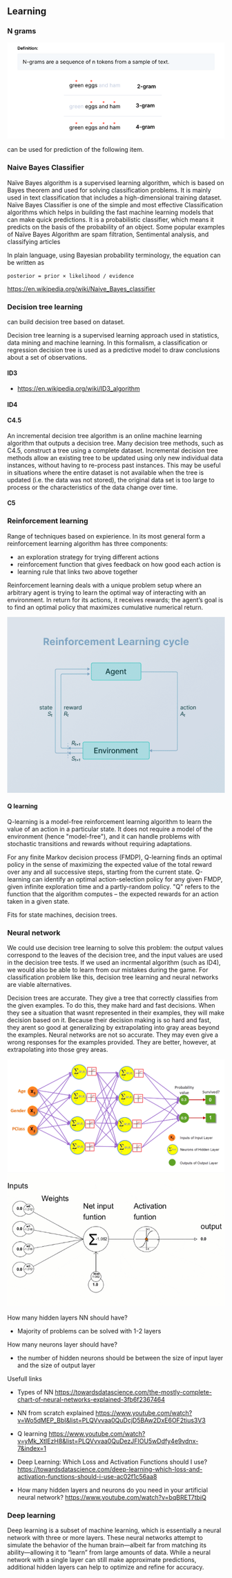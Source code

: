 ## Learning

### N grams

![](../../md_images/n-gram.png)

can be used for prediction of the following item.



### Naive Bayes Classifier

Naïve Bayes algorithm is a supervised learning algorithm, which is based on Bayes theorem and used for solving classification problems.
It is mainly used in text classification that includes a high-dimensional training dataset.
Naïve Bayes Classifier is one of the simple and most effective Classification algorithms which helps in building the fast machine learning models that can make quick predictions.
It is a probabilistic classifier, which means it predicts on the basis of the probability of an object.
Some popular examples of Naïve Bayes Algorithm are spam filtration, Sentimental analysis, and classifying articles


In plain language, using Bayesian probability terminology, the equation can be written as
```
posterior = prior × likelihood / evidence 
```


https://en.wikipedia.org/wiki/Naive_Bayes_classifier



### Decision tree learning

can build decision tree based on dataset.

Decision tree learning is a supervised learning approach used in statistics, data mining and machine learning. In this formalism, a classification or regression decision tree is used as a predictive model to draw conclusions about a set of observations. 

#### ID3 
- https://en.wikipedia.org/wiki/ID3_algorithm

#### ID4

#### C4.5

An incremental decision tree algorithm is an online machine learning algorithm that outputs a decision tree. Many decision tree methods, such as C4.5, construct a tree using a complete dataset. Incremental decision tree methods allow an existing tree to be updated using only new individual data instances, without having to re-process past instances. This may be useful in situations where the entire dataset is not available when the tree is updated (i.e. the data was not stored), the original data set is too large to process or the characteristics of the data change over time. 

#### C5


### Reinforcement learning

Range of techniques based on expierience. In its most general form a reinforcement learning algorithm has three components: 
- an exploration strategy for trying different actions
- reinforcement function that gives feedback on how good each action is
- learning rule that links two above together


Reinforcement learning deals with a unique problem setup where an arbitrary agent is trying to learn the optimal way of interacting with an environment. In return for its actions, it receives rewards; the agent’s goal is to find an optimal policy that maximizes cumulative numerical return.

![](../../md_images/rl_cycle.png)


#### Q learning

Q-learning is a model-free reinforcement learning algorithm to learn the value of an action in a particular state. It does not require a model of the environment (hence "model-free"), and it can handle problems with stochastic transitions and rewards without requiring adaptations.


For any finite Markov decision process (FMDP), Q-learning finds an optimal policy in the sense of maximizing the expected value of the total reward over any and all successive steps, starting from the current state. Q-learning can identify an optimal action-selection policy for any given FMDP, given infinite exploration time and a partly-random policy. "Q" refers to the function that the algorithm computes – the expected rewards for an action taken in a given state.


Fits for state machines, decision trees.


### Neural network

We could use decision tree learning to solve this problem: the output values correspond to the leaves of the decision tree, and the input values are used in the decision tree tests. If we used an incrmental algorithm (such as ID4), we would also be able to learn from our mistakes during the game. For classification problem like this, decision tree learning and neural networks are viable alternatives.

Decision trees are accurate. They give a tree that correctly classifies from the given examples. To do this, they make hard and fast decisions. When they see a situation that wasnt represented in their examples, they will make decision based on it. Because their decision making is so hard and fast, they arent so good at generalizing by extrapolating into gray areas beyond the examples. Neural networks are not so accurate. They may even give a wrong responses for the examples provided. They are better, however, at extrapolating into those grey areas.

![example of NN](../../md_images/nn.png)
![example of NN](../../md_images/nn.gif)


How many hidden layers NN should have?

- Majority of problems can be solved with 1-2 layers


How many neurons layer should have?

- the number of hidden neurons should be between the size of input layer and the size of output layer


Usefull links

- Types of NN https://towardsdatascience.com/the-mostly-complete-chart-of-neural-networks-explained-3fb6f2367464

- NN from scratch explained https://www.youtube.com/watch?v=Wo5dMEP_BbI&list=PLQVvvaa0QuDcjD5BAw2DxE6OF2tius3V3

- Q learning https://www.youtube.com/watch?v=yMk_XtIEzH8&list=PLQVvvaa0QuDezJFIOU5wDdfy4e9vdnx-7&index=1

- Deep Learning: Which Loss and Activation Functions should I use? https://towardsdatascience.com/deep-learning-which-loss-and-activation-functions-should-i-use-ac02f1c56aa8

- How many hidden layers and neurons do you need in your artificial neural network? https://www.youtube.com/watch?v=bqBRET7tbiQ


### Deep learning

Deep learning is a subset of machine learning, which is essentially a neural network with three or more layers. These neural networks attempt to simulate the behavior of the human brain—albeit far from matching its ability—allowing it to “learn” from large amounts of data. While a neural network with a single layer can still make approximate predictions, additional hidden layers can help to optimize and refine for accuracy.
